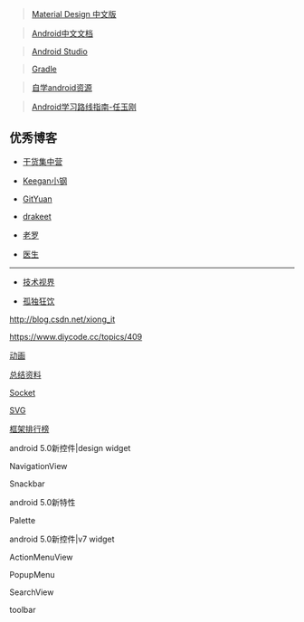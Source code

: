 > [Material Design 中文版](http://design.1sters.com/)

> [Android中文文档](https://developer.android.com/develop/index.html)

> [Android Studio](http://www.android-studio.org/index.php)

> [Gradle](http://services.gradle.org/distributions/)

> [自学android资源](http://123.w3cschool.cn/navandroid_study)

> [Android学习路线指南-任玉刚](http://blog.csdn.net/singwhatiwanna/article/details/49560409/)

## 优秀博客

- [干货集中营](http://gank.io/)

- [Keegan小钢](http://keeganlee.me/)

- [GitYuan](http://gityuan.com/)

- [drakeet](https://drakeet.me/)

- [老罗](http://blog.csdn.net/Luoshengyang)

- [医生](http://blog.csdn.net/eclipsexys)

--------

- [技术视界](http://blog.coderclock.com/)

- [孤独狂饮](http://www.gdky005.com/)

http://blog.csdn.net/xiong_it

https://www.diycode.cc/topics/409

[动画](http://www.jcodecraeer.com/a/anzhuokaifa/androidkaifa/2017/0624/8110.html)

[总结资料](https://juejin.im/post/5940e0f6128fe1006a0d6cd9)

[Socket](http://www.jianshu.com/p/089fb79e308b)

[SVG](http://www.cnblogs.com/yuhanghzsd/p/5466846.html)

[框架排行榜](http://www.cnblogs.com/jincheng-yangchaofan/articles/7018780.html)

android 5.0新控件|design widget

NavigationView

Snackbar

android 5.0新特性

Palette

android 5.0新控件|v7 widget

ActionMenuView

PopupMenu

SearchView

toolbar



